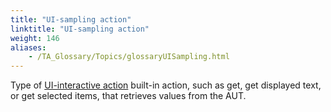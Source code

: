 ```yaml
--- 
title: "UI-sampling action"
linktitle: "UI-sampling action"
weight: 146
aliases: 
    - /TA_Glossary/Topics/glossaryUISampling.html
---
```


Type of [UI-interactive action](glossaryUIInteractiveAction.html) built-in action, such as get, get displayed text, or get selected items, that retrieves values from the AUT.


